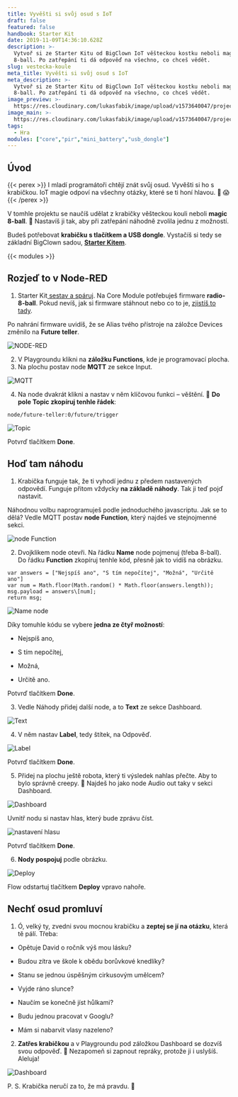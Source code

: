 ```yaml
---
title: Vyvěšti si svůj osud s IoT
draft: false
featured: false
handbook: Starter Kit
date: 2019-11-09T14:36:10.628Z
description: >-
  Vytvoř si ze Starter Kitu od BigClown IoT věšteckou kostku neboli magic
  8-ball. Po zatřepání ti dá odpověď na všechno, co chceš vědět.
slug: vestecka-koule
meta_title: Vyvěšti si svůj osud s IoT
meta_description: >-
  Vytvoř si ze Starter Kitu od BigClown IoT věšteckou kostku neboli magic
  8-ball. Po zatřepání ti dá odpověď na všechno, co chceš vědět.
image_preview: >-
  https://res.cloudinary.com/lukasfabik/image/upload/v1573640047/projects/project_placeholder.jpg
image_main: >-
  https://res.cloudinary.com/lukasfabik/image/upload/v1573640047/projects/project_placeholder.jpg
tags:
  - Hra
modules: ["core","pir","mini_battery","usb_dongle"]
---
```

## Úvod

{{< perex >}}
I mladí programátoři chtějí znát svůj osud. Vyvěšti si ho s krabičkou. IoT magie odpoví na všechny otázky, které se ti honí hlavou. 🔮 😱
{{< /perex >}}

V tomhle projektu se naučíš udělat z krabičky věšteckou kouli neboli **magic 8-ball**. ️🎱 Nastavíš ji tak, aby při zatřepání náhodně zvolila jednu z možností.

Budeš potřebovat **krabičku s tlačítkem a USB dongle**. Vystačíš si tedy se základní BigClown sadou, [**Starter Kitem**](https://shop.bigclown.com/starter-kit/).

{{< modules >}}

## Rozjeď to v Node-RED

1. Starter Kit[ sestav a spáruj](/cs/handbook/). Na Core Module potřebuješ firmware **radio-8-ball**. Pokud nevíš, jak si firmware stáhnout nebo co to je, [zjistíš to tady](/cs/academy/jak-nahrat-firmware/).

Po nahrání firmware uvidíš, že se Alias tvého přístroje na záložce Devices změnilo na **Future teller**.

![NODE-RED](https://res.cloudinary.com/lukasfabik/image/upload/v1573310716/projects/vestici-koule/image9.png)

2. V Playgroundu klikni na **záložku Functions**, kde je programovací plocha.
3. Na plochu postav node **MQTT** ze sekce Input.

![MQTT](https://res.cloudinary.com/lukasfabik/image/upload/v1573310714/projects/vestici-koule/image3.png)

4. Na node dvakrát klikni a nastav v něm klíčovou funkci – věštění. 🔮 **Do pole Topic zkopíruj tenhle řádek**:


```
node/future-teller:0/future/trigger
```

![Topic](https://res.cloudinary.com/lukasfabik/image/upload/v1573310714/projects/vestici-koule/image4.png)

Potvrď tlačítkem **Done**.

## Hoď tam náhodu

1. Krabička funguje tak, že ti vyhodí jednu z předem nastavených odpovědí. Funguje přitom vždycky **na základě náhody**. Tak ji teď pojď nastavit.

Náhodnou volbu naprogramuješ podle jednoduchého javascriptu. Jak se to dělá? Vedle MQTT postav **node Function**, který najdeš ve stejnojmenné sekci.

![node Function](https://res.cloudinary.com/lukasfabik/image/upload/v1573310716/projects/vestici-koule/image11.png)

2. Dvojklikem node otevři. Na řádku **Name** node pojmenuj (třeba 8-ball). Do řádku **Function** zkopíruj tenhle kód, přesně jak to vidíš na obrázku.


```
var answers = ["Nejspíš ano", "S tím nepočítej", "Možná", "Určitě ano"]
var num = Math.floor(Math.random() * Math.floor(answers.length));
msg.payload = answers\[num];
return msg;
```

![Name node](https://res.cloudinary.com/lukasfabik/image/upload/v1573310715/projects/vestici-koule/image5.png)

Díky tomuhle kódu se vybere **jedna ze čtyř možností**:

- Nejspíš ano,

- S tím nepočítej,

- Možná,

- Určitě ano.

Potvrď tlačítkem **Done**.

3. Vedle Náhody přidej další node, a to **Text** ze sekce Dashboard.

![Text](https://res.cloudinary.com/lukasfabik/image/upload/v1573310715/projects/vestici-koule/image2.png)

4. V něm nastav **Label**, tedy štítek, na Odpověď.

![Label](https://res.cloudinary.com/lukasfabik/image/upload/v1573310715/projects/vestici-koule/image6.png)

Potvrď tlačítkem **Done**.

5. Přidej na plochu ještě robota, který ti výsledek nahlas přečte. Aby to bylo správně creepy. 🤖 Najdeš ho jako node Audio out taky v sekci Dashboard.

![Dashboard](https://res.cloudinary.com/lukasfabik/image/upload/v1573310715/projects/vestici-koule/image1.png)

Uvnitř nodu si nastav hlas, který bude zprávu číst.

![nastavení hlasu](https://res.cloudinary.com/lukasfabik/image/upload/v1573310716/projects/vestici-koule/image10.png)

Potvrď tlačítkem **Done**.

6. **Nody pospojuj** podle obrázku.

![Deploy](https://res.cloudinary.com/lukasfabik/image/upload/v1573310715/projects/vestici-koule/image8.png)

Flow odstartuj tlačítkem **Deploy** vpravo nahoře.

## Nechť osud promluví

1. Ó, velký ty, zvedni svou mocnou krabičku a **zeptej se jí na otázku**, která tě pálí. Třeba:

- Opětuje David o ročník výš mou lásku?

- Budou zítra ve škole k obědu borůvkové knedlíky?

- Stanu se jednou úspěšným cirkusovým umělcem?

- Vyjde ráno slunce?

- Naučím se konečně jíst hůlkami?

- Budu jednou pracovat v Googlu?

- Mám si nabarvit vlasy nazeleno?

2. **Zatřes krabičkou** a v Playgroundu pod záložkou Dashboard se dozvíš svou odpověď. ️🎱 Nezapomeň si zapnout repráky, protože ji i uslyšíš. Aleluja!

![Dashboard](https://res.cloudinary.com/lukasfabik/image/upload/v1573310715/projects/vestici-koule/image7.png)

P. S. Krabička neručí za to, že má pravdu. 🤡
